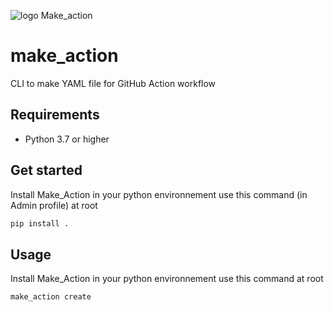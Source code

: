 <!-- ![logo Make_action](./banner.png) -->

![logo Make_action](https://github.com/DevEnDev-Team/make_action/blob/main/banner.png)



# make_action
CLI to make YAML file for GitHub Action workflow

## Requirements

- Python 3.7 or higher

## Get started 

Install Make_Action in your python environnement use this command (in Admin profile) at root
```bash
pip install .
```
## Usage

Install Make_Action in your python environnement use this command at root
```bash
make_action create
```
